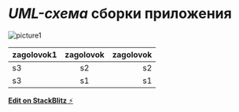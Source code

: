 # **_UML-схема_** сборки приложения

![picture1](https://trello-attachments.s3.amazonaws.com/607a4f1910a1f27254381596/607a520b7cd92579e31ac9c6/cb276a837091193a7a8c20ac9ddceb61/image.png)

| zagolovok1 | zagolovok | zagolovok |
| :--------- | :-------: | --------: |
| s3         |    s2     |        s2 |
| s3         |    s1     |        s1 |

[**Edit on StackBlitz** ⚡️](https://stackblitz.com/edit/js-vrmtgq)
